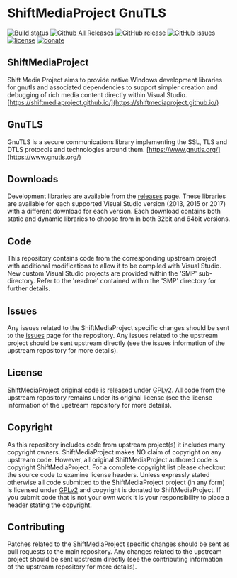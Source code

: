 ShiftMediaProject GnuTLS
=============
[![Build status](https://ci.appveyor.com/api/projects/status/bo4w5cxmcxaiqdev?svg=true)](https://ci.appveyor.com/project/Sibras/gnutls)
[![Github All Releases](https://img.shields.io/github/downloads/ShiftMediaProject/gnutls/total.svg)](https://github.com/ShiftMediaProject/gnutls/releases)
[![GitHub release](https://img.shields.io/github/release/ShiftMediaProject/gnutls.svg)](https://github.com/ShiftMediaProject/gnutls/releases/latest)
[![GitHub issues](https://img.shields.io/github/issues/ShiftMediaProject/gnutls.svg)](https://github.com/ShiftMediaProject/gnutls/issues)
[![license](https://img.shields.io/github/license/ShiftMediaProject/gnutls.svg)](https://github.com/ShiftMediaProject/gnutls)
[![donate](https://img.shields.io/badge/donate-link-brightgreen.svg)](https://shiftmediaproject.github.io/8-donate/)
## ShiftMediaProject

Shift Media Project aims to provide native Windows development libraries for gnutls and associated dependencies to support simpler creation and debugging of rich media content directly within Visual Studio. [https://shiftmediaproject.github.io/](https://shiftmediaproject.github.io/)

## GnuTLS

GnuTLS is a secure communications library implementing the SSL, TLS and DTLS protocols and technologies around them. [https://www.gnutls.org/](https://www.gnutls.org/)

## Downloads

Development libraries are available from the [releases](https://github.com/ShiftMediaProject/gnutls/releases) page. These libraries are available for each supported Visual Studio version (2013, 2015 or 2017) with a different download for each version. Each download contains both static and dynamic libraries to choose from in both 32bit and 64bit versions.

## Code

This repository contains code from the corresponding upstream project with additional modifications to allow it to be compiled with Visual Studio. New custom Visual Studio projects are provided within the 'SMP' sub-directory. Refer to the 'readme' contained within the 'SMP' directory for further details.

## Issues

Any issues related to the ShiftMediaProject specific changes should be sent to the [issues](https://github.com/ShiftMediaProject/gnutls/issues) page for the repository. Any issues related to the upstream project should be sent upstream directly (see the issues information of the upstream repository for more details).

## License

ShiftMediaProject original code is released under [GPLv2](https://www.gnu.org/licenses/gpl-2.0.html). All code from the upstream repository remains under its original license (see the license information of the upstream repository for more details).

## Copyright

As this repository includes code from upstream project(s) it includes many copyright owners. ShiftMediaProject makes NO claim of copyright on any upstream code. However, all original ShiftMediaProject authored code is copyright ShiftMediaProject. For a complete copyright list please checkout the source code to examine license headers. Unless expressly stated otherwise all code submitted to the ShiftMediaProject project (in any form) is licensed under [GPLv2](https://www.gnu.org/licenses/gpl-2.0.html) and copyright is donated to ShiftMediaProject. If you submit code that is not your own work it is your responsibility to place a header stating the copyright.

## Contributing

Patches related to the ShiftMediaProject specific changes should be sent as pull requests to the main repository. Any changes related to the upstream project should be sent upstream directly (see the contributing information of the upstream repository for more details).